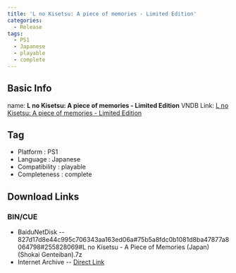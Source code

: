 ```yaml
---
title: 'L no Kisetsu: A piece of memories - Limited Edition'
categories:
  - Release
tags:
  - PS1
  - Japanese
  - playable
  - complete
---
```

## Basic Info

name: **L no Kisetsu: A piece of memories - Limited Edition**
VNDB Link: [L no Kisetsu: A piece of memories - Limited Edition](https://vndb.org/r11764)

## Tag
 - Platform : PS1
 - Language : Japanese
 - Compatibility : playable
 - Completeness : complete

## Download Links
### BIN/CUE
 - BaiduNetDisk
 -- 827d17d8e44c995c706343aa163ed06a#75b5a8fdc0b1081d8ba47877a8064798#255828069#L no Kisetsu - A Piece of Memories (Japan) (Shokai Genteiban).7z
 - Internet Archive
 -- [Direct Link](https://archive.org/download/sony_playstation_part3/L%20no%20Kisetsu%20-%20A%20Piece%20of%20Memories%20%28Japan%29%20%28Shokai%20Genteiban%29.zip)